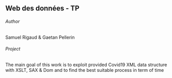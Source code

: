 ## Web des données - TP

###### Author

Samuel Rigaud & Gaetan Pellerin

###### Project

The main goal of this work is to exploit provided Covid19 XML data structure with XSLT, SAX & Dom and to find the best suitable process in term of time 